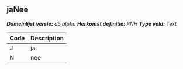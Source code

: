 ## jaNee

*__Domeinlijst versie:__ d5 alpha*
*__Herkomst definitie:__ PNH*
*__Type veld:__ Text*

|__Code__ |__Description__	|
|	---	|	---	|
| J | ja |
| N | nee |
